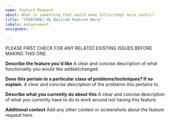 ```yaml
---
name: Feature Request
about: What is something that would make InfiniteOpt more useful?
title: "[FEATURE] My Desired Feature Here"
labels: enhancement
assignees: ''

---
```


PLEASE FIRST CHECK FOR ANY RELATED EXISTING ISSUES BEFORE MAKING THIS ONE.

**Describe the feature you'd like**
A clear and concise description of what functionality you would like added/changed.

**Does this pertain to a particular class of problems/techniques? If so explain.**
A clear and concise description of the problems this pertains to.

**Describe what you currently do about this**
A clear and concise description of what you currently have to do to work around not having this feature.

**Additional context**
Add any other context or screenshots about the feature request here.
